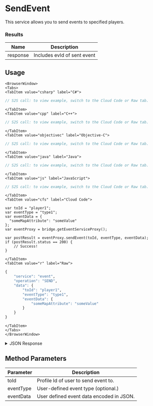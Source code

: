 # SendEvent

This service allows you to send events to specified players.




### Results
Name | Description
--------- | -----------
response | Includes evId of sent event

<PartialServop service_name="event" operation_name="SEND" />

## Usage

```mdx-code-block
<BrowserWindow>
<Tabs>
<TabItem value="csharp" label="C#">
```

```csharp
// S2S call: to view example, switch to the Cloud Code or Raw tab.
```

```mdx-code-block
</TabItem>
<TabItem value="cpp" label="C++">
```

```cpp
// S2S call: to view example, switch to the Cloud Code or Raw tab.
```

```mdx-code-block
</TabItem>
<TabItem value="objectivec" label="Objective-C">
```

```objectivec
// S2S call: to view example, switch to the Cloud Code or Raw tab.
```

```mdx-code-block
</TabItem>
<TabItem value="java" label="Java">
```

```java
// S2S call: to view example, switch to the Cloud Code or Raw tab.
```

```mdx-code-block
</TabItem>
<TabItem value="js" label="JavaScript">
```

```javascript
// S2S call: to view example, switch to the Cloud Code or Raw tab.
```

```mdx-code-block
</TabItem>
<TabItem value="cfs" label="Cloud Code">
```

```cfscript
var toId = "player1";
var eventType = "type1";
var eventData = {
  "someMapAttribute": "someValue"
};
var eventProxy = bridge.getEventServiceProxy();

var postResult = eventProxy.sendEvent(toId, eventType, eventData);
if (postResult.status == 200) {
    // Success!
}
```

```mdx-code-block
</TabItem>
<TabItem value="r" label="Raw">
```

```r
{
	"service": "event",
	"operation": "SEND",
	"data": {
		"toId": "player1",
		"eventType": "type1",
		"eventData": {
			"someMapAttribute": "someValue"
		}
	}
}
```

```mdx-code-block
</TabItem>
</Tabs>
</BrowserWindow>
```

<details>
<summary>JSON Response</summary>

```json
{
    "packetId": 1,
    "messageResponses": [
        {
            "status": 200,
            "data": {
                "response": {
                    "evId": "9789273589757"
                }
            }
        }
    ]
}
```
</details>

## Method Parameters
Parameter | Description
--------- | -----------
toId | Profile Id of user to send event to. 
eventType | User-defined event type (optional.) 
eventData | User defined event data encoded in JSON. 


